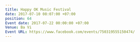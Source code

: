 ```yaml
---
title: Happy OK Music Festival
date: 2017-07-10 08:07:00 +07:00
position: 64
Event date: 2017-07-22 00:00:00 +07:00
Venue: Ba Vi
Event URL: https://www.facebook.com/events/750319555150474/
---
```


